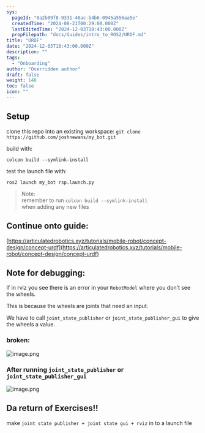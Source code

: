 ```yaml
---
sys:
  pageId: "0a2b09f8-9331-46ac-b4b6-0945a556aa5e"
  createdTime: "2024-08-21T00:29:00.000Z"
  lastEditedTime: "2024-12-03T18:43:00.000Z"
  propFilepath: "docs/Guides/intro_to_ROS2/URDF.md"
title: "URDF"
date: "2024-12-03T18:43:00.000Z"
description: ""
tags:
  - "Onboarding"
author: "Overridden author"
draft: false
weight: 148
toc: false
icon: ""
---
```


## Setup

clone this repo into an existing workspace:
`git clone https://github.com/joshnewans/my_bot.git`

build with:

`colcon build --symlink-install`

test the launch file with:

`ros2 launch my_bot rsp.launch.py`

> Note:  
> remember to run `colcon build --symlink-install`  
> when adding any new files

## Continue onto guide:

[https://articulatedrobotics.xyz/tutorials/mobile-robot/concept-design/concept-urdf](https://articulatedrobotics.xyz/tutorials/mobile-robot/concept-design/concept-urdf)

## Note for debugging:

If in rviz you see there is an error in your `RobotModel` where you don’t see the wheels.

This is because the wheels are joints that need an input. 

We have to call `joint_state_publisher` or `joint_state_publisher_gui` to give the wheels a value.

### broken:

![image.png](https://prod-files-secure.s3.us-west-2.amazonaws.com/d518164a-d88e-44d1-a4ee-3adb3bd8bce0/96a1d089-1f17-4dbf-8563-f2aef56a4d37/image.png?X-Amz-Algorithm=AWS4-HMAC-SHA256&X-Amz-Content-Sha256=UNSIGNED-PAYLOAD&X-Amz-Credential=ASIAZI2LB4663NIQTUNI%2F20250226%2Fus-west-2%2Fs3%2Faws4_request&X-Amz-Date=20250226T140754Z&X-Amz-Expires=3600&X-Amz-Security-Token=IQoJb3JpZ2luX2VjECQaCXVzLXdlc3QtMiJIMEYCIQDlXl8Xfw%2BMcvJrA1qRU7wBV0hPlmrFkEgrXqrW%2BiI8XwIhANmMUrHEW%2FynfsvF2DjN6Looo0fZd6yWVHQ1Se5BS8LuKv8DCF0QABoMNjM3NDIzMTgzODA1IgyvmFPVsWFLQvC10X8q3AOiM5k%2FcKfRGgXW3K3U08o17%2BH3fWYwnHYUCQQuZcIlW2yfiZsAU0wvs%2F%2FD1LuX9SibkaaNhr9%2B%2Bsp8Ts11zTnJs0v1SKjrEekepsyVMP5%2BlbNKKi6as61dzYLs2k1gL4A1bFIS5vz9OKo9KYQkrRFV27fr1pzVJ6iXmVmisAx4vMlzmhO5fhrp%2ByU59Y2YE9fONHw5hNBFO9L22U5LFqIMio0khdzGWEZcJLOGoG5EUQa9PSwJvbkfCTEwCV4DPBRFXHgis9g3Qog7BhvAVomx6WV1Wo9vhO4%2BLAFt%2BkdFQwiz3d6DnYEXF5mbjpro8ehnWwUR%2FTFdC5CRtetkNfr75S01yNZJhN8kQTlCfJstSVbubGOab0YuszLw9%2FA9IgbROGj4QVVpkBiVGstwcqNrysD%2FJ8kXBKpR%2BpHQE8IhRDVjMjEkDYYzy02gqdaB8O2NqjYH1ihYYF68Om33V%2FHlq%2BLlyEkSjnIrecJPo%2Fq6cCxEF7z7lVl%2B05PUcNOjkI7ZQ6Po0%2BuRVpW4tVwyPASkteuguYuNS3h3K6PhYEcqqG1oKIQltBlG4UHZj46tTDbYp7yRpJyuz2A6%2B2juTuuGlhYI75MhYzJwHyTJn9tZICAqxitHlBSHwbqhNTD5h%2Fy9BjqkAbUM5Fp78t6qghpHq85LZSkn3vKZhskY3KmJWk5Qbo7QhShqcrxsVprf3sqbwmxh8kkZLngt9MDjszOoOfDyCpciO7wMZCbbv4eeOIyYUWcJSw8JiKur%2Bx7IylgudTUP6lHZWk2fvl4gUT5ttYQzEByAf8ye3S2mIhn5Zr5%2BZAOyTyjmbjHPZvZrnsFfC00kTTNFd0dP9fnNyFD8miblzR27XHHT&X-Amz-Signature=819059c7d0348a82470c53410faafd369fa5351ca0d9078cbe1d2bc9b537f8ad&X-Amz-SignedHeaders=host&x-id=GetObject)

### After running `joint_state_publisher` or `joint_state_publisher_gui`

![image.png](https://prod-files-secure.s3.us-west-2.amazonaws.com/d518164a-d88e-44d1-a4ee-3adb3bd8bce0/130c99c7-1b0b-4031-9953-844fc3950ff4/image.png?X-Amz-Algorithm=AWS4-HMAC-SHA256&X-Amz-Content-Sha256=UNSIGNED-PAYLOAD&X-Amz-Credential=ASIAZI2LB4663NIQTUNI%2F20250226%2Fus-west-2%2Fs3%2Faws4_request&X-Amz-Date=20250226T140754Z&X-Amz-Expires=3600&X-Amz-Security-Token=IQoJb3JpZ2luX2VjECQaCXVzLXdlc3QtMiJIMEYCIQDlXl8Xfw%2BMcvJrA1qRU7wBV0hPlmrFkEgrXqrW%2BiI8XwIhANmMUrHEW%2FynfsvF2DjN6Looo0fZd6yWVHQ1Se5BS8LuKv8DCF0QABoMNjM3NDIzMTgzODA1IgyvmFPVsWFLQvC10X8q3AOiM5k%2FcKfRGgXW3K3U08o17%2BH3fWYwnHYUCQQuZcIlW2yfiZsAU0wvs%2F%2FD1LuX9SibkaaNhr9%2B%2Bsp8Ts11zTnJs0v1SKjrEekepsyVMP5%2BlbNKKi6as61dzYLs2k1gL4A1bFIS5vz9OKo9KYQkrRFV27fr1pzVJ6iXmVmisAx4vMlzmhO5fhrp%2ByU59Y2YE9fONHw5hNBFO9L22U5LFqIMio0khdzGWEZcJLOGoG5EUQa9PSwJvbkfCTEwCV4DPBRFXHgis9g3Qog7BhvAVomx6WV1Wo9vhO4%2BLAFt%2BkdFQwiz3d6DnYEXF5mbjpro8ehnWwUR%2FTFdC5CRtetkNfr75S01yNZJhN8kQTlCfJstSVbubGOab0YuszLw9%2FA9IgbROGj4QVVpkBiVGstwcqNrysD%2FJ8kXBKpR%2BpHQE8IhRDVjMjEkDYYzy02gqdaB8O2NqjYH1ihYYF68Om33V%2FHlq%2BLlyEkSjnIrecJPo%2Fq6cCxEF7z7lVl%2B05PUcNOjkI7ZQ6Po0%2BuRVpW4tVwyPASkteuguYuNS3h3K6PhYEcqqG1oKIQltBlG4UHZj46tTDbYp7yRpJyuz2A6%2B2juTuuGlhYI75MhYzJwHyTJn9tZICAqxitHlBSHwbqhNTD5h%2Fy9BjqkAbUM5Fp78t6qghpHq85LZSkn3vKZhskY3KmJWk5Qbo7QhShqcrxsVprf3sqbwmxh8kkZLngt9MDjszOoOfDyCpciO7wMZCbbv4eeOIyYUWcJSw8JiKur%2Bx7IylgudTUP6lHZWk2fvl4gUT5ttYQzEByAf8ye3S2mIhn5Zr5%2BZAOyTyjmbjHPZvZrnsFfC00kTTNFd0dP9fnNyFD8miblzR27XHHT&X-Amz-Signature=1f9d3564496382b32d5dd5ed4a62916be853ba3ea75dd39fb7ef759fd01c9389&X-Amz-SignedHeaders=host&x-id=GetObject)

## Da return of Exercises!!

make `joint state publisher + joint state gui + rviz` in to a launch file

